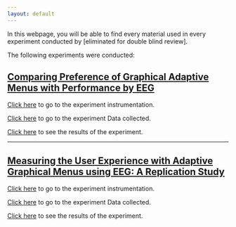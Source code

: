 ```yaml
---
layout: default
---
```



In this webpage, you will be able to find every material used in every experiment conducted by [eliminated for double blind review].


The following experiments were conducted:


## [Comparing Preference of Graphical Adaptive Menus with Performance by EEG](./pages/Experiment-1.html)

[Click here](./pages/Experiment-1.html#Instrumentation) to go to the experiment instrumentation.

[Click here](./pages/Experiment-1.html#Data) to go to the experiment Data collected.

[Click here](./pages/Experiment-1.html#Results) to see the results of the experiment.


* * *


## [Measuring the User Experience with Adaptive Graphical Menus using EEG: A Replication Study](./pages/Experiment-2.html#)


[Click here](./pages/Experiment-2.html#Instrumentation) to go to the experiment instrumentation.

[Click here](./pages/Experiment-2.html#Data) to go to the experiment Data collected.

[Click here](./pages/Experiment-2.html#Results) to see the results of the experiment.


